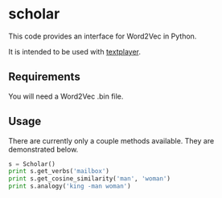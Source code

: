 # scholar
This code provides an interface for Word2Vec in Python.

It is intended to be used with [textplayer](https://github.com/kingjamesiv/textplayer).

## Requirements

You will need a Word2Vec .bin file.

## Usage

There are currently only a couple methods available. They are demonstrated below.

```python
s = Scholar()
print s.get_verbs('mailbox')
print s.get_cosine_similarity('man', 'woman')
print s.analogy('king -man woman')
```
